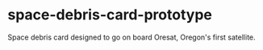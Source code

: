 # space-debris-card-prototype
Space debris card designed to go on board Oresat, Oregon's first satellite.

